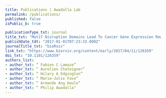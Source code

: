```yaml
---
title: Publications | Awadalla Lab
permalink: /publications/
published: false
isPublic_b: true

publicationType_txt: journal
title_txt: "Motif Disruption Domains Lead To Cancer Gene Expression Rewiring."
publishDate_tdt: "2017-01-01T07:23:33.000Z"
journalTitle_txt: "bioRxiv"
link_txt: "https://www.biorxiv.org/content/early/2017/04/11/126359"
doi_txt: "10.1101/126359"
authors_list:
- author_txt: “ Fabien C Lamaze”
- author_txt: “ Aurelien Chateigner”
- author_txt: “ Hilary A Edgington”
- author_txt: “ Marie-Julie Fave”
- author_txt: “ Armande Ang Houle”
- author_txt: “ Philip Awadalla"
---
```

